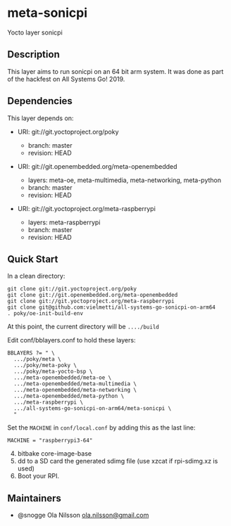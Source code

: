 # meta-sonicpi

Yocto layer sonicpi 

## Description

This layer aims to run sonicpi on an 64 bit arm system.
It was done as part of the hackfest on All Systems Go! 2019.

## Dependencies

This layer depends on:

* URI: git://git.yoctoproject.org/poky
  * branch: master
  * revision: HEAD

* URI: git://git.openembedded.org/meta-openembedded
  * layers: meta-oe, meta-multimedia, meta-networking, meta-python
  * branch: master
  * revision: HEAD

* URI: git://git.yoctoproject.org/meta-raspberrypi
  * layers: meta-raspberrypi
  * branch: master
  * revision: HEAD

## Quick Start

In a clean directory:

```
git clone git://git.yoctoproject.org/poky
git clone git://git.openembedded.org/meta-openembedded
git clone git://git.yoctoproject.org/meta-raspberrypi
git clone git@github.com:vielmetti/all-systems-go-sonicpi-on-arm64
. poky/oe-init-build-env
```

At this point, the current directory will be `..../build`

Edit conf/bblayers.conf to hold these layers:

```
BBLAYERS ?= " \
  .../poky/meta \
  .../poky/meta-poky \
  .../poky/meta-yocto-bsp \
  .../meta-openembedded/meta-oe \
  .../meta-openembedded/meta-multimedia \
  .../meta-openembedded/meta-networking \
  .../meta-openembedded/meta-python \
  .../meta-raspberrypi \
  .../all-systems-go-sonicpi-on-arm64/meta-sonicpi \
  "
```

Set the `MACHINE` in `conf/local.conf` by adding this as the last line:

```
MACHINE = "raspberrypi3-64"
```

4. bitbake core-image-base
5. dd to a SD card the generated sdimg file (use xzcat if rpi-sdimg.xz is used)
6. Boot your RPI.

## Maintainers

* @snogge Ola Nilsson <ola.nilsson@gmail.com> 
